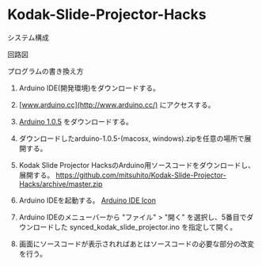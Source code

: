 Kodak-Slide-Projector-Hacks
===========================
システム構成


回路図


プログラムの書き換え方
1. Arduino IDE(開発環境)をダウンロードする。

2. [www.arduino.cc](http://www.arduino.cc/) にアクセスする。

3. [Arduino 1.0.5](http://arduino.cc/en/Main/Software#toc2) をダウンロードする。

4. ダウンロードしたarduino-1.0.5-(macosx, windows).zipを任意の場所で展開する。

5. Kodak Slide Projector HacksのArduino用ソースコードをダウンロードし、展開する。
   https://github.com/mitsuhito/Kodak-Slide-Projector-Hacks/archive/master.zip

6. Arduino IDEを起動する。
   [Arduino IDE Icon](https://raw.github.com/mitsuhito/Kodak-Slide-Projector-Hacks/master/arduino_ied.jpg)

7. Arduino IDEのメニューバーから "ファイル" > "開く" を選択し、5番目でダウンロードした synced_kodak_slide_projector.ino を指定して開く。

8. 画面にソースコードが表示されればあとはソースコードの必要な部分の改変を行う。